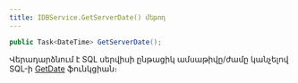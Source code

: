 ```yaml
---
title: IDBService.GetServerDate() մեթոդ
---
```


```c#
public Task<DateTime> GetServerDate();
```

Վերադարձնում է SQL սերվիսի ընթացիկ ամսաթիվը/ժամը կանչելով SQL-ի [GetDate](https://learn.microsoft.com/en-us/sql/t-sql/functions/getdate-transact-sql) ֆունկցիան։
